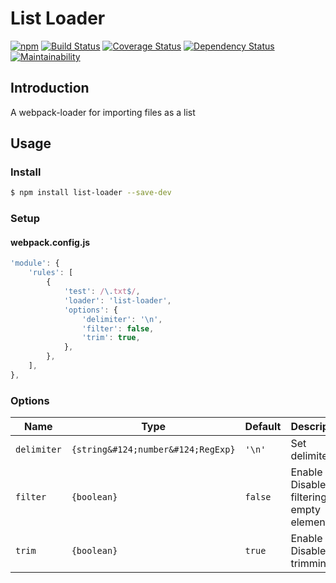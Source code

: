 # List Loader

[![npm](https://img.shields.io/npm/v/list-loader.svg)](https://www.npmjs.com/package/list-loader)
[![Build Status](https://travis-ci.org/sapphiredev/list-loader.svg?branch=master)](https://travis-ci.org/sapphiredev/list-loader)
[![Coverage Status](https://coveralls.io/repos/github/sapphiredev/list-loader/badge.svg?branch=master)](https://coveralls.io/github/sapphiredev/list-loader?branch=master)
[![Dependency Status](https://gemnasium.com/badges/github.com/sapphiredev/list-loader.svg)](https://gemnasium.com/github.com/sapphiredev/list-loader)
[![Maintainability](https://api.codeclimate.com/v1/badges/e1ed105c37c9df52611a/maintainability)](https://codeclimate.com/github/sapphiredev/list-loader/maintainability)

## Introduction

A webpack-loader for importing files as a list

## Usage

### Install

```sh
$ npm install list-loader --save-dev
```

### Setup

#### webpack.config.js

```js
'module': {
	'rules': [
		{
			'test': /\.txt$/,
			'loader': 'list-loader',
			'options': {
				'delimiter': '\n',
				'filter': false,
				'trim': true,
			},
		},
	],
},
```

### Options

Name | Type | Default | Description
----|----|----|----
`delimiter` | `{string&#124;number&#124;RegExp}` | `'\n'` | Set delimiter
`filter` | `{boolean}` | `false` | Enable / Disable filtering empty elements
`trim` | `{boolean}` | `true` | Enable / Disable trimming
